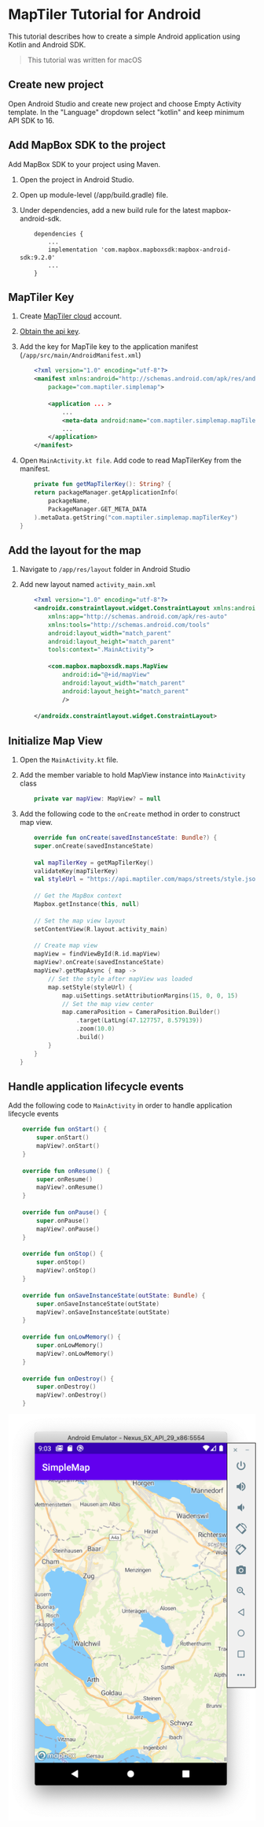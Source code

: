 # MapTiler Tutorial for Android

This tutorial describes how to create a simple Android application using Kotlin and Android SDK.

> This tutorial was written for macOS

## Create new project

Open Android Studio and create new project and choose Empty Activity template. In the "Language" dropdown select "kotlin" and keep minimum API SDK to 16.

## Add MapBox SDK to the project

Add MapBox SDK to your project using Maven.

1. Open the project in Android Studio.
1. Open up module-level (/app/build.gradle) file.
1. Under dependencies, add a new build rule for the latest mapbox-android-sdk.

    ```
        dependencies {
            ...
            implementation 'com.mapbox.mapboxsdk:mapbox-android-sdk:9.2.0'
            ...
        }
    ```

## MapTiler Key

1. Create [MapTiler cloud](https://www.maptiler.com/cloud/) account.
1. [Obtain the api key](https://cloud.maptiler.com/account/keys).
1. Add the key for MapTile key to the application manifest (`/app/src/main/AndroidManifest.xml`)

    ```xml
        <?xml version="1.0" encoding="utf-8"?>
        <manifest xmlns:android="http://schemas.android.com/apk/res/android"
            package="com.maptiler.simplemap">

            <application ... >
                ...
                <meta-data android:name="com.maptiler.simplemap.mapTilerKey" android:value="your key" />
                ...
            </application>
        </manifest>
    ```

1. Open `MainActivity.kt file`. Add code to read MapTilerKey from the manifest.

    ```kotlin
        private fun getMapTilerKey(): String? {
        return packageManager.getApplicationInfo(
            packageName,
            PackageManager.GET_META_DATA
        ).metaData.getString("com.maptiler.simplemap.mapTilerKey")
    }
    ```

## Add the layout for the map

1. Navigate to `/app/res/layout` folder in Android Studio
1. Add new layout named `activity_main.xml`

    ```xml
        <?xml version="1.0" encoding="utf-8"?>
        <androidx.constraintlayout.widget.ConstraintLayout xmlns:android="http://schemas.android.com/apk/res/android"
            xmlns:app="http://schemas.android.com/apk/res-auto"
            xmlns:tools="http://schemas.android.com/tools"
            android:layout_width="match_parent"
            android:layout_height="match_parent"
            tools:context=".MainActivity">

            <com.mapbox.mapboxsdk.maps.MapView
                android:id="@+id/mapView"
                android:layout_width="match_parent"
                android:layout_height="match_parent"
                />

        </androidx.constraintlayout.widget.ConstraintLayout>    
    ```

## Initialize Map View

1. Open the `MainActivity.kt` file.
1. Add the member variable to hold MapView instance into `MainActivity` class

    ```kotlin
        private var mapView: MapView? = null
    ```

1. Add the following code to the `onCreate` method in order to construct map view.

    ```kotlin
        override fun onCreate(savedInstanceState: Bundle?) {
        super.onCreate(savedInstanceState)

        val mapTilerKey = getMapTilerKey()
        validateKey(mapTilerKey)
        val styleUrl = "https://api.maptiler.com/maps/streets/style.json?key=${mapTilerKey}";

        // Get the MapBox context
        Mapbox.getInstance(this, null)

        // Set the map view layout
        setContentView(R.layout.activity_main)

        // Create map view
        mapView = findViewById(R.id.mapView)
        mapView?.onCreate(savedInstanceState)
        mapView?.getMapAsync { map ->
            // Set the style after mapView was loaded
            map.setStyle(styleUrl) {
                map.uiSettings.setAttributionMargins(15, 0, 0, 15)
                // Set the map view center
                map.cameraPosition = CameraPosition.Builder()
                    .target(LatLng(47.127757, 8.579139))
                    .zoom(10.0)
                    .build()
            }
        }
    }
    ```

## Handle application lifecycle events

Add the following code to `MainActivity` in order to handle application lifecycle events

```kotlin
    override fun onStart() {
        super.onStart()
        mapView?.onStart()
    }

    override fun onResume() {
        super.onResume()
        mapView?.onResume()
    }

    override fun onPause() {
        super.onPause()
        mapView?.onPause()
    }

    override fun onStop() {
        super.onStop()
        mapView?.onStop()
    }

    override fun onSaveInstanceState(outState: Bundle) {
        super.onSaveInstanceState(outState)
        mapView?.onSaveInstanceState(outState)
    }

    override fun onLowMemory() {
        super.onLowMemory()
        mapView?.onLowMemory()
    }

    override fun onDestroy() {
        super.onDestroy()
        mapView?.onDestroy()
    }
```

![Application Screenshot](SimpleMap_Android.png "Application Screenshot")

